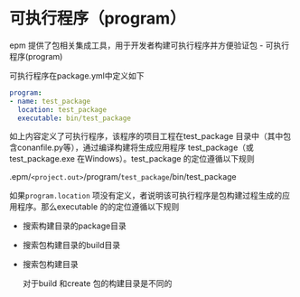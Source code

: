 # 可执行程序（program）

epm 提供了包相关集成工具，用于开发者构建可执行程序并方便验证包 - 可执行程序(program)

可执行程序在package.yml中定义如下

```yaml
program:
- name: test_package
  location: test_package
  executable: bin/test_package
```

如上内容定义了可执行程序，该程序的项目工程在test_package 目录中（其中包含conanfile.py等），通过编译构建将生成应用程序 test_package（或test_package.exe 在Windows）。test_package 的定位遵循以下规则

.epm/`<project.out>`/program/`test_package`/bin/test_package

如果`program.location` 项没有定义，者说明该可执行程序是包构建过程生成的应用程序。那么executable 的的定位遵循以下规则

* 搜索构建目录的package目录

* 搜索包构建目录的build目录

* 搜索包构建目录

  对于build 和create 包的构建目录是不同的





